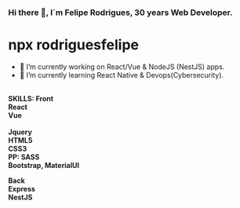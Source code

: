 ### Hi there 👋, I´m Felipe Rodrigues, 30 years Web Developer.
# npx rodriguesfelipe #

- 🔭 I’m currently working on React/Vue & NodeJS (NestJS) apps.
- 🌱 I’m currently learning React Native & Devops(Cybersecurity).
<br>
<b>SKILLS:<b> 
  <b>Front<b> <br>
    React <br>
    Vue <br> <br>
    Jquery <br>
    HTML5 <br>
    CSS3 <br>
    PP: SASS <br>
    Bootstrap, MaterialUI <br>
    
   Back <br>
    Express <br>
    NestJS <br>
